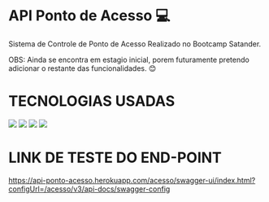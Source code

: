 # API Ponto de Acesso :computer:
Sistema de Controle de Ponto de Acesso Realizado no Bootcamp Satander.

OBS: Ainda se encontra em estagio inicial, porem futuramente pretendo adicionar o restante das funcionalidades. :blush:

# TECNOLOGIAS USADAS

![](https://img.shields.io/badge/Java-ED8B00?style=for-the-badge&logo=java&logoColor=white)
![](https://img.shields.io/badge/Spring-6DB33F?style=for-the-badge&logo=spring&logoColor=white)
![](https://img.shields.io/badge/PostgreSQL-316192?style=for-the-badge&logo=postgresql&logoColor=white)
![](https://img.shields.io/badge/Heroku-430098?style=for-the-badge&logo=heroku&logoColor=white)

# LINK DE TESTE DO END-POINT
https://api-ponto-acesso.herokuapp.com/acesso/swagger-ui/index.html?configUrl=/acesso/v3/api-docs/swagger-config
